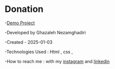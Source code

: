 # Donation

-[Demo Project](https://ghazalehnezamghadiri.github.io/Donation/index1.html)

-Developed by Ghazaleh Nezamghadiri

-Created - 2025-01-03

-Technologies Used : Html , css , 

-How to reach me : with my [instagram](https://www.instagram.com/ghazale.ghadiri/?hl=en) and  [linkedin](https://www.linkedin.com/in/ghazaleh-nezamghadiri-06b626302/)
